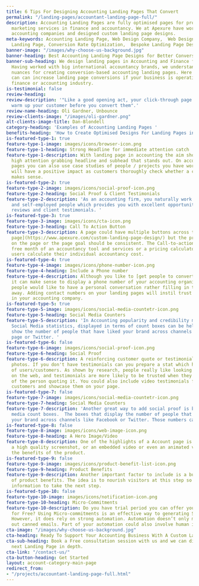 ```yaml
---
title: 6 Tips For Designing Accounting Landing Pages That Convert
permalink: "/landing-pages/accountant-landing-page-full/"
description: Accounting Landing Pages are fully optimised pages for promoting and
  marketing services in finance and accountancy. We at Apexure have worked with many
  accounting companies and designed custom landing page designs.
meta-keywords: Accounting Landing Page, Web Design Company,  Web Design London,  Unbounce
  Landing Page, Conversion Rate Optimization,  Bespoke Landing Page Design Finance
banner-image: "/images/why-choose-us-background.jpg"
banner-heading: Best Accounting Landing Page Designs for Better Conversion Rates
banner-sub-heading: We design landing pages in Accounting and Finance for many years.
  Having worked with big international accountancy brands, we understand the fine
  nuances for creating conversion-based accounting landing pages. Here is how you
  can can increase landing page conversions if your business is operating in the competitive
  finance or accounting industry.
is-testimonial: false
review-heading: 
review-description: '"Like a good opening act, your click-through page''s job is to
  warm up your customer before you convert them".'
review-name-heading: Oli Gardner, Unbounce
review-clients-image: "/images/oli-gardner.png"
alt-clients-image-title: Dan-Blondell
category-heading: 'Examples of Accounting Landing Pages '
benefits-heading: 'How to Create Optimised Designs For Landing Pages in Accounting. '
is-featured-type-1: true
feature-type-1-image: images/icons/browser-icon.png
feature-type-1-heading: Strong Headline for immediate attention catch
feature-type-1-description: With landing page in accounting the aim should be to introduce
  high attention grabbing headline and subhead that stands out. On accounting landing
  pages you can also use case studies of people / projects you have worked with. This
  will have a positive impact as customers thoroughly check whether a change in accountants
  makes sense.
is-featured-type-2: true
feature-type-2-image: images/icons/social-proof-icon.png
feature-type-2-heading: Social Proof & Client Testimonials
feature-type-2-description: 'As an accounting firm, you naturally work with many businesses
  and self-employed people which provides you with excellent opportunities to showcase
  reviews and client testimonials. '
is-featured-type-3: true
feature-type-3-image: images/icons/cta-icon.png
feature-type-3-heading: Call To Action Button
feature-type-3-description: A page could have multiple buttons across the [landing
  page](https://www.apexure.com/custom-landing-page-design/) but the primary action
  on the page or the page goal should be consistent. The Call-to-action could be one
  free month of an accountancy tool and services or a pricing calculator, letting
  users calculate their individual accountancy cost.
is-featured-type-4: true
feature-type-4-image: images/icons/phone-number-icon.png
feature-type-4-heading: Include a Phone number
feature-type-4-description: Although you like to [get people to convert](apexure.com/lead-capture-page-template),
  it can make sense to display a phone number of your accounting organisation. Many
  people would like to have a personal conversation rather filling in the form straight
  away. Adding contact numbers on your landing pages will instil trust and confidence
  in your accounting company.
is-featured-type-5: true
feature-type-5-image: images/icons/social-media-countetr-icon.png
feature-type-5-heading: Social Media Counters
feature-type-5-description: 'In Accounting popularity and credibility matters. Your
  Social Media statistics, displayed in terms of count boxes can be helpful. The boxes
  show the number of people that have liked your brand across channels like your Facebook
  page or Twitter. '
is-featured-type-6: false
feature-type-6-image: images/icons/social-proof-icon.png
feature-type-6-heading: Social Proof
feature-type-6-description: A reinforcing customer quote or testimonial with real
  photos. If you don't have testimonials can you prepare a stat which has the numbers
  of users/customers. As shown by research, people really like looking at human faces
  on the web, and testimonials are more likely to be trusted when they include a photo
  of the person quoting it. You could also include video testimonials from your top
  customers and showcase them on your page.
is-featured-type-7: false
feature-type-7-image: images/icons/social-media-countetr-icon.png
feature-type-7-heading: Social Media Counters
feature-type-7-description: 'Another great way to add social proof is by adding social
  media count boxes.  The boxes that display the number of people that have liked
  your brand across channels like Facebook or Twitter. Those numbers can’t be faked. '
is-featured-type-8: false
feature-type-8-image: images/icons/web-image-icon.png
feature-type-8-heading: A Hero Image/Video
feature-type-8-description: One of the highlights of a Account page is to include
  a high quality screenshot, or an embedded video or even an animated video to explain
  the benefits of the product.
is-featured-type-9: false
feature-type-9-image: images/icons/product-benefit-list-icon.png
feature-type-9-heading: Product Benefits
feature-type-9-description: Another important factor to include is a bulleted list
  of product benefits. The idea is to nourish visitors at this step so they get enough
  information to take the next step.
is-featured-type-10: false
feature-type-10-image: images/icons/notification-icon.png
feature-type-10-heading: Micro-Commitments
feature-type-10-description: Do you have trial period you can offer your customers
  for Free? Using Micro-commitments is an effective way to generating SaaS sign-ups.
  However, it does rely on strong automation. Automation doesn’t only mean sending
  out canned emails. Part of your automation could also involve human interaction.
cta-image: "/images/why-choose-us-background.jpg"
cta-heading: Ready To Support Your Accounting Business With A Custom Landing Page?
cta-sub-heading: Book a Free consultation session with us and we can discuss your
  next Landing Page in depth.
cta-link: "/contact-us/"
cta-button-heading: Get Started
layout: account-category-main-page
redirect_from:
- "/projects/accountant-landing-page-full.html"
---
```


